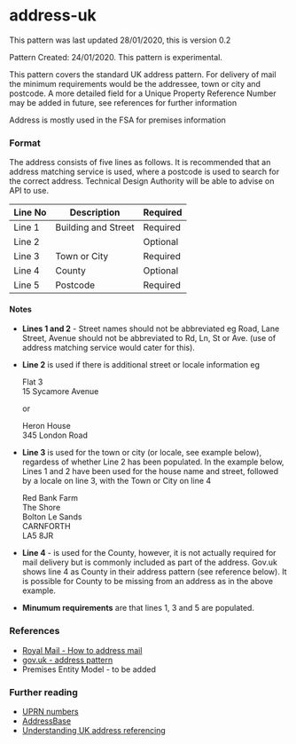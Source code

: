 # address-uk

This pattern was last updated 28/01/2020, this is version 0.2

Pattern Created: 24/01/2020.  This pattern is experimental.

This pattern covers the standard UK address pattern.  For delivery of mail the minimum requirements would be the addressee, town or city and postcode.  A more detailed field for a Unique Property Reference Number may be added in future, see references for further information

Address is mostly used in the FSA for premises information

### Format

The address consists of five lines as follows.  It is recommended that an address matching service is used, where a postcode is used to search for the correct address.  Technical Design Authority will be able to advise on API to use.  

| Line No | Description  | Required |
|---------|--------------|----------|
| Line 1  | Building and Street | Required |
| Line 2  |              | Optional |
| Line 3  | Town or City | Required |
| Line 4  | County       | Optional |
| Line 5  | Postcode     | Required |

#### Notes
-   **Lines 1 and 2** - Street names should not be abbreviated eg Road, Lane Street, Avenue should not be abbreviated to Rd, Ln, St or Ave.  (use of address matching service would cater for this).

-   **Line 2** is used if there is additional street or locale information eg

    Flat 3\
    15 Sycamore Avenue

    or

    Heron House\
    345 London Road

-   **Line 3** is used for the town or city (or locale, see example below), regardess of whether Line 2 has been populated.
In the example below, Lines 1 and 2 have been used for the house name and street, followed by a locale on line 3, with the Town or City on line 4

    Red Bank Farm\
    The Shore\
    Bolton Le Sands\
    CARNFORTH\
    LA5 8JR

-   **Line 4** - is used for the County, however, it is not actually required for mail delivery but is commonly included as part of the address.  Gov.uk shows line 4 as County in their address pattern (see reference below). It is possible for County to be missing from an address as in the above example.

-   **Minumum requirements** are that lines 1, 3 and 5 are populated.

### References
-   [Royal Mail - How to address mail](https://www.postoffice.co.uk/mail/how-to-address-mail)
-   [gov.uk - address pattern](https://design-system.service.gov.uk/patterns/addresses/)
-   Premises Entity Model - to be added

### Further reading
-   [UPRN numbers](https://www.ordnancesurvey.co.uk/business-government/tools-support/uprn)
-   [AddressBase](https://www.ordnancesurvey.co.uk/business-government/products/addressbase)
-   [Understanding UK address referencing](http://www.restore.ac.uk/geo-refer/91221ctuks00y00000000.php)
